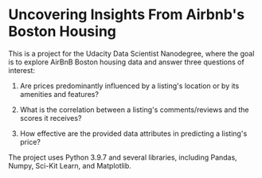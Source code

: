 # Uncovering Insights From Airbnb's Boston Housing

This is a project for the Udacity Data Scientist Nanodegree, where the goal is to explore AirBnB Boston housing data and answer three questions of interest:

1. Are prices predominantly influenced by a listing's location or by its amenities and features?

2. What is the correlation between a listing's comments/reviews and the scores it receives?

3. How effective are the provided data attributes in predicting a listing's price?

The project uses Python 3.9.7 and several libraries, including Pandas, Numpy, Sci-Kit Learn, and Matplotlib.



